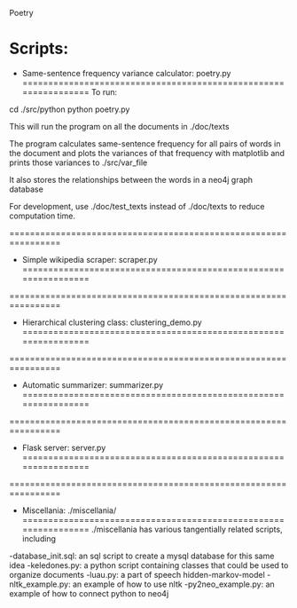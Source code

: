 Poetry


Scripts:
================================================================
+ Same-sentence frequency variance calculator: poetry.py
================================================================
To run:

cd ./src/python
python poetry.py

This will run the program on all the documents in ./doc/texts

The program calculates same-sentence frequency for all pairs of words in the document and plots the variances of that frequency with matplotlib and prints those variances to ./src/var_file  

It also stores the relationships between the words in a neo4j graph database

For development, use ./doc/test_texts instead of ./doc/texts to reduce computation time.

================================================================
+ Simple wikipedia scraper: scraper.py
================================================================

================================================================
+ Hierarchical clustering class: clustering_demo.py
================================================================

================================================================
+ Automatic summarizer: summarizer.py
================================================================

================================================================
+ Flask server: server.py
================================================================



================================================================
+ Miscellania: ./miscellania/
================================================================
./miscellania has various tangentially related scripts, including 

-database_init.sql: an sql script to create a mysql database for this same idea
-keledones.py: a python script containing classes that could be used to organize documents
-luau.py: a part of speech hidden-markov-model
-nltk_example.py: an example of how to use nltk
-py2neo_example.py: an example of how to connect python to neo4j


